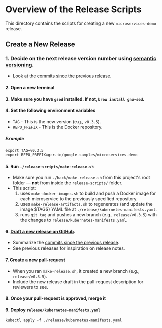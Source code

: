 # Overview of the Release Scripts

This directory contains the scripts for creating a new `microservices-demo` release.

## Create a New Release

### 1. Decide on the next release version number using [semantic versioning](https://semver.org/).

- Look at the [commits since the previous release](https://github.com/GoogleCloudPlatform/microservices-demo/commits/main).

#### 2. Open a new terminal

#### 3. Make sure you have `gsed` installed. If not, `brew install gnu-sed`.

#### 4. Set the following environment variables

- `TAG` - This is the new version (e.g., `v0.3.5`).
- `REPO_PREFIX` - This is the Docker repository.

##### Example

```shell
export TAG=v0.3.5
export REPO_PREFIX=gcr.io/google-samples/microservices-demo
```

#### 5. Run `./release-scripts/make-release.sh`

- Make sure you run `./hack/make-release.sh` from this project's root folder — **not** from inside the `release-scripts/` folder.
- This script:
  1. uses `make-docker-images.sh` to build and push a Docker image for each microservice to the previously specified repository.
  1. uses `make-release-artifacts.sh` to regenerates (and update the image $TAGS) YAML file at `./release/kubernetes-manifests.yaml`.
  1. runs `git tag` and pushes a new branch (e.g., `release/v0.3.5`) with the changes to `release/kubernetes-manifests.yaml`.

#### 6. [Draft a new release on GitHub](https://github.com/GoogleCloudPlatform/microservices-demo/releases).

- Summarize the [commits since the previous release](https://github.com/GoogleCloudPlatform/microservices-demo/commits/main).
- See previous releases for inspiration on release notes.

#### 7. Create a new pull-request

- When you ran `make-release.sh`, it created a new branch (e.g., `release/v0.3.5`).
- Include the new release draft in the pull-request description for reviewers to see.

#### 8. Once your pull-request is approved, merge it

#### 9. Deploy `release/kubernetes-manifests.yaml`

```shell
kubectl apply -f ./release/kubernetes-manifests.yaml
```
